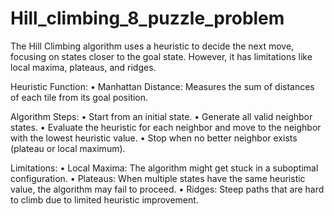 # Hill_climbing_8_puzzle_problem
The Hill Climbing algorithm uses a heuristic to decide the next move, focusing on states closer to the goal state. However, it has limitations like local maxima, plateaus, and ridges.


 Heuristic Function:
•	Manhattan Distance: Measures the sum of distances of each tile from its goal position.


Algorithm Steps:
•	Start from an initial state.
•	Generate all valid neighbor states.
•	Evaluate the heuristic for each neighbor and move to the neighbor with the lowest heuristic value.
•	Stop when no better neighbor exists (plateau or local maximum).


 Limitations:
•	Local Maxima: The algorithm might get stuck in a suboptimal configuration.
•	Plateaus: When multiple states have the same heuristic value, the algorithm may fail to proceed.
•	Ridges: Steep paths that are hard to climb due to limited heuristic improvement.

